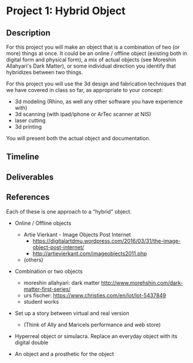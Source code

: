 # Project 1: Hybrid Object
## Description

For this project you will make an object that is a combination of two (or more) things at once. It could be an online / offline object (existing both in digital form and physical form), a mix of actual objects (see Moreshin Allahyari's Dark Matter), or some individual direction you identify that hybridizes between two things. 

For this project you will use the 3d design and fabrication techniques that we have covered in class so far, as appropriate to your concept:
- 3d modeling (Rhino, as well any other software you have experience with)
- 3d scanning (with ipad/iphone or ArTec scanner at NIS)
- laser cutting
- 3d printing

You will present both the actual object and documentation.

## Timeline
## Deliverables
## References

Each of these is one approach to a "hybrid" object. 

- Online / Offline objects
  - Artie Vierkant - Image Objects Post Internet
    - https://digitalartdmu.wordpress.com/2016/03/31/the-image-object-post-internet/
    - http://artievierkant.com/imageobjects2011.php
  - (others)
		
- Combination or two objects
  - moreshin allahyari: dark matter http://www.morehshin.com/dark-matter-first-series/
  - urs fischer: https://www.christies.com/en/lot/lot-5437849
  - student works

- Set up a story between virtual and real version
  - (Think of Ally and Maricels performance and web store)
- Hyperreal object or simulacra. Replace an everyday object with its digital double
- An object and a prosthetic for the object
